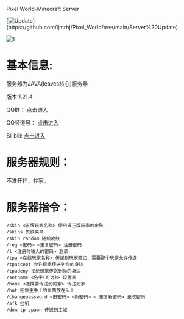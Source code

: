 Pixel World-Minecraft Server

[![Update](https://img.shields.io/badge/Server-Update-70f3ff?)](https://github.com/ljmrhj/Pixel_World/tree/main/Server%20Update)

![1](https://github.com/user-attachments/assets/44e61358-d338-48e4-a3db-0006aff1751d)

# 基本信息:

 服务器为JAVA(leaves核心)服务器

版本:1.21.4

 QQ群：
[点击进入](https://qm.qq.com/q/SRQkQYZ2M4)

QQ频道号：
[点击进入](https://pd.qq.com/s/73ka8g04)

Bilibili:
[点击进入](https://space.bilibili.com/3546860025285487?spm_id_from=333.337.0.0)



# 服务器规则：
 
 不准开挂，抄家。

# 服务器指令：

    /skin <正版玩家名称> 使用该正版玩家的皮肤
    /skins 皮肤菜单
    /skin random 随机皮肤
    /reg <密码> <重复密码> 注册密码
    /l <注册时输入的密码> 登录
    /tpa <在线玩家名称> 传送到玩家旁边，需要那个玩家允许传送
    /tpaccept 允许玩家传送到你的身边
    /tpadeny 拒绝玩家传送到你的身边
    /sethome <名字(可选)> 设置家
    /home <选择要传送到的家> 传送到家
    /hat 把你主手上的东西放在头上
    /changepassword <旧密码> <新密码> < 重复新密码> 更改密码
    /afk 挂机
    /dom tp spawn 传送到主城
